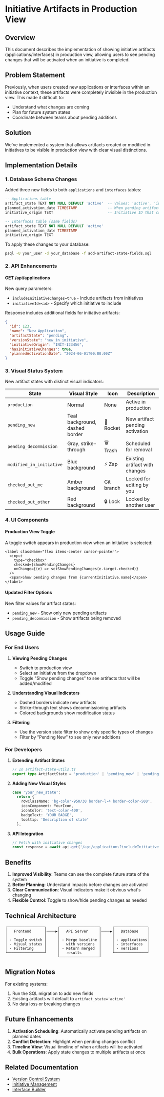 # Initiative Artifacts in Production View

## Overview
This document describes the implementation of showing initiative artifacts (applications/interfaces) in production view, allowing users to see pending changes that will be activated when an initiative is completed.

## Problem Statement
Previously, when users created new applications or interfaces within an initiative context, these artifacts were completely invisible in the production view. This made it difficult to:
- Understand what changes are coming
- Plan for future system states
- Coordinate between teams about pending additions

## Solution
We've implemented a system that allows artifacts created or modified in initiatives to be visible in production view with clear visual distinctions.

## Implementation Details

### 1. Database Schema Changes

Added three new fields to both `applications` and `interfaces` tables:

```sql
-- Applications table
artifact_state TEXT NOT NULL DEFAULT 'active'  -- Values: 'active', 'inactive', 'pending', 'draft'
planned_activation_date TIMESTAMP              -- When pending artifact will go live
initiative_origin TEXT                         -- Initiative ID that created this artifact

-- Interfaces table (same fields)
artifact_state TEXT NOT NULL DEFAULT 'active'
planned_activation_date TIMESTAMP
initiative_origin TEXT
```

To apply these changes to your database:
```bash
psql -U your_user -d your_database -f add-artifact-state-fields.sql
```

### 2. API Enhancements

#### GET /api/applications
New query parameters:
- `includeInitiativeChanges=true` - Include artifacts from initiatives
- `initiativeId=<id>` - Specify which initiative to include

Response includes additional fields for initiative artifacts:
```json
{
  "id": 123,
  "name": "New Application",
  "artifactState": "pending",
  "versionState": "new_in_initiative",
  "initiativeOrigin": "INIT-123456",
  "hasInitiativeChanges": true,
  "plannedActivationDate": "2024-06-01T00:00:00Z"
}
```

### 3. Visual Status System

New artifact states with distinct visual indicators:

| State | Visual Style | Icon | Description |
|-------|-------------|------|-------------|
| `production` | Normal | None | Active in production |
| `pending_new` | Teal background, dashed border | 🚀 Rocket | New artifact pending activation |
| `pending_decommission` | Gray, strike-through | 🗑️ Trash | Scheduled for removal |
| `modified_in_initiative` | Blue background | ⚡ Zap | Existing artifact with changes |
| `checked_out_me` | Amber background | Git branch | Locked for editing by you |
| `checked_out_other` | Red background | 🔒 Lock | Locked by another user |

### 4. UI Components

#### Production View Toggle
A toggle switch appears in production view when an initiative is selected:
```tsx
<label className="flex items-center cursor-pointer">
  <input
    type="checkbox"
    checked={showPendingChanges}
    onChange={(e) => setShowPendingChanges(e.target.checked)}
  />
  <span>Show pending changes from {currentInitiative.name}</span>
</label>
```

#### Updated Filter Options
New filter values for artifact states:
- `pending_new` - Show only new pending artifacts
- `pending_decommission` - Show artifacts being removed

## Usage Guide

### For End Users

1. **Viewing Pending Changes**
   - Switch to production view
   - Select an initiative from the dropdown
   - Toggle "Show pending changes" to see artifacts that will be added/modified

2. **Understanding Visual Indicators**
   - Dashed borders indicate new artifacts
   - Strike-through text shows decommissioning artifacts
   - Colored backgrounds show modification status

3. **Filtering**
   - Use the version state filter to show only specific types of changes
   - Filter by "Pending New" to see only new additions

### For Developers

1. **Extending Artifact States**
   ```typescript
   // In artifact-state-utils.ts
   export type ArtifactState = 'production' | 'pending_new' | 'pending_decommission' | ...
   ```

2. **Adding New Visual Styles**
   ```typescript
   case 'your_new_state':
     return {
       rowClassName: 'bg-color-950/30 border-l-4 border-color-500',
       iconComponent: YourIcon,
       iconColor: 'text-color-400',
       badgeText: 'YOUR_BADGE',
       tooltip: 'Description of state'
     };
   ```

3. **API Integration**
   ```typescript
   // Fetch with initiative changes
   const response = await api.get('/api/applications?includeInitiativeChanges=true&initiativeId=INIT-123');
   ```

## Benefits

1. **Improved Visibility**: Teams can see the complete future state of the system
2. **Better Planning**: Understand impacts before changes are activated
3. **Clear Communication**: Visual indicators make it obvious what's changing
4. **Flexible Control**: Toggle to show/hide pending changes as needed

## Technical Architecture

```
┌─────────────────┐     ┌──────────────────┐     ┌───────────────┐
│   Frontend      │────▶│   API Server     │────▶│   Database    │
│                 │     │                  │     │               │
│ - Toggle switch │     │ - Merge baseline │     │ - applications│
│ - Visual states │     │   with versions  │     │ - interfaces  │
│ - Filtering     │     │ - Return merged  │     │ - versions    │
└─────────────────┘     │   results        │     └───────────────┘
                        └──────────────────┘
```

## Migration Notes

For existing systems:
1. Run the SQL migration to add new fields
2. Existing artifacts will default to `artifact_state='active'`
3. No data loss or breaking changes

## Future Enhancements

1. **Activation Scheduling**: Automatically activate pending artifacts on planned dates
2. **Conflict Detection**: Highlight when pending changes conflict
3. **Timeline View**: Visual timeline of when artifacts will be activated
4. **Bulk Operations**: Apply state changes to multiple artifacts at once

## Related Documentation
- [Version Control System](./version-control.md)
- [Initiative Management](./initiatives.md)
- [Interface Builder](./interface-builder.md)